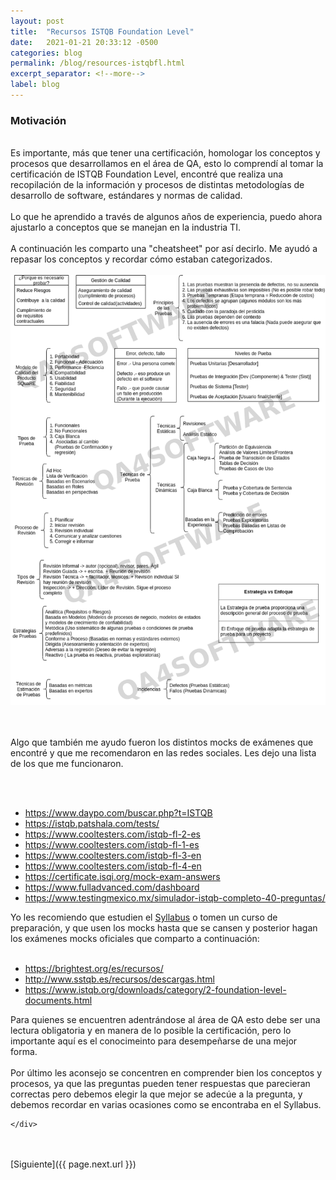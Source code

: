 ```yaml
---
layout: post
title:  "Recursos ISTQB Foundation Level"
date:   2021-01-21 20:33:12 -0500
categories: blog
permalink: /blog/resources-istqbfl.html
excerpt_separator: <!--more-->
label: blog
---
```

<link rel="stylesheet" href="{{ "/assets/css/post.css" | relative_url }}">
<div class = "post-page">
	<div class = "p">
<h3>Motivación</h3>
<br>
Es importante, más que tener una certificación, homologar los conceptos y procesos que desarrollamos en el área de QA, esto lo comprendí al tomar la certificación de ISTQB Foundation Level, encontré que realiza una recopilación de la información y procesos de distintas metodologías de desarrollo de software, estándares y normas de calidad.
<br><br>
Lo que he aprendido a través de algunos años de experiencia, puedo ahora ajustarlo a conceptos que se manejan en la industria TI.
<!--more--><br><br>
A continuación les comparto una "cheatsheet" por así decirlo. Me ayudó a repasar los conceptos y recordar cómo estaban categorizados.
<br><br>
<div class="imgPost">
<img src="/assets/imgs/post/ISTQB Foundation Level.png">
</div>
<br><br>

Algo que también me ayudo fueron los distintos mocks de exámenes que encontré y que me recomendaron en las redes sociales. Les dejo una lista de los que me funcionaron.

<br><br>

<ul class="list">
<li>
<a href="https://www.daypo.com/buscar.php?t=ISTQB">https://www.daypo.com/buscar.php?t=ISTQB</a>      
</li>
<li>
<a href="https://istqb.patshala.com/tests/">https://istqb.patshala.com/tests/
</a> 
</li>
<li>
<a href="https://www.cooltesters.com/istqb-fl-2-es">https://www.cooltesters.com/istqb-fl-2-es</a> 
</li>
<li>
<a href="https://www.cooltesters.com/istqb-fl-1-es">https://www.cooltesters.com/istqb-fl-1-es</a> 
</li>
<li>
<a href="https://www.cooltesters.com/istqb-fl-3-en">https://www.cooltesters.com/istqb-fl-3-en</a> 
</li>
<li>
<a href="https://www.cooltesters.com/istqb-fl-4-en">https://www.cooltesters.com/istqb-fl-4-en</a> 
</li>
<li>
<a href="https://certificate.isqi.org/mock-exam-answers">https://certificate.isqi.org/mock-exam-answers</a> 
</li>
<li>
<a href="https://www.fulladvanced.com/dashboard">https://www.fulladvanced.com/dashboard</a> 
</li>
<li>
<a href="https://www.testingmexico.mx/simulador-istqb-completo-40-preguntas/">https://www.testingmexico.mx/simulador-istqb-completo-40-preguntas/</a> 
</li>
</ul>

Yo les recomiendo que estudien el <a href="https://www.istqb.org/downloads/syllabi/foundation-level-syllabus.html">Syllabus</a> o tomen un curso de preparación, y que usen los mocks hasta que se cansen y posterior hagan los exámenes mocks oficiales que comparto a continuación:
<br><br>
<ul class="list">
<li>
<a href="https://brightest.org/es/recursos/">https://brightest.org/es/recursos/</a>      
</li>
<li>
<a href="http://www.sstqb.es/recursos/descargas.html">http://www.sstqb.es/recursos/descargas.html</a> 
</li>
<li>
<a href="https://www.istqb.org/downloads/category/2-foundation-level-documents.html">https://www.istqb.org/downloads/category/2-foundation-level-documents.html</a> 
</li>
</ul>

Para quienes se encuentren adentrándose al área de QA esto debe ser una lectura obligatoria y en manera de lo posible la certificación, pero lo importante aquí es el conocimeinto para desempeñarse de una mejor forma.
<br><br>
Por último les aconsejo se concentren en comprender bien los conceptos y procesos, ya que las preguntas pueden tener respuestas que parecieran correctas pero debemos elegir la que mejor se adecúe a la pregunta, y debemos recordar en varias ocasiones como se encontraba en el Syllabus.

    </div>

<br>
</div>
<br>
[Siguiente]({{ page.next.url }})